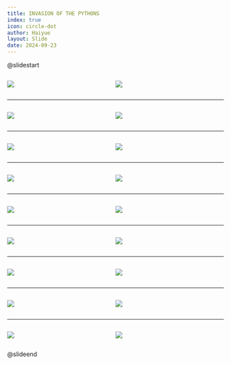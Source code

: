 ```yaml
---
title: INVASION OF THE PYTHONS
index: true
icon: circle-dot
author: Haiyue
layout: Slide
date: 2024-09-23
---
```

 
@slidestart

<div style="display:flex">
<div style="flex:1">

![](https://raw.githubusercontent.com/yclord/reading/refs/heads/master/english/Level-X/INVASION%20OF%20THE%20PYTHONS/001.webp)
</div>
<div style="flex:1">

![](https://raw.githubusercontent.com/yclord/reading/refs/heads/master/english/Level-X/INVASION%20OF%20THE%20PYTHONS/002.webp)
</div>
</div>

---

<div style="display:flex">
<div style="flex:1">

![](https://raw.githubusercontent.com/yclord/reading/refs/heads/master/english/Level-X/INVASION%20OF%20THE%20PYTHONS/003.webp)
</div>
<div style="flex:1">

![](https://raw.githubusercontent.com/yclord/reading/refs/heads/master/english/Level-X/INVASION%20OF%20THE%20PYTHONS/004.webp)
</div>
</div>

---

<div style="display:flex">
<div style="flex:1">

![](https://raw.githubusercontent.com/yclord/reading/refs/heads/master/english/Level-X/INVASION%20OF%20THE%20PYTHONS/005.webp)
</div>
<div style="flex:1">

![](https://raw.githubusercontent.com/yclord/reading/refs/heads/master/english/Level-X/INVASION%20OF%20THE%20PYTHONS/006.webp)
</div>
</div>

---

<div style="display:flex">
<div style="flex:1">

![](https://raw.githubusercontent.com/yclord/reading/refs/heads/master/english/Level-X/INVASION%20OF%20THE%20PYTHONS/007.webp)
</div>
<div style="flex:1">

![](https://raw.githubusercontent.com/yclord/reading/refs/heads/master/english/Level-X/INVASION%20OF%20THE%20PYTHONS/008.webp)
</div>
</div>

---

<div style="display:flex">
<div style="flex:1">

![](https://raw.githubusercontent.com/yclord/reading/refs/heads/master/english/Level-X/INVASION%20OF%20THE%20PYTHONS/009.webp)
</div>
<div style="flex:1">

![](https://raw.githubusercontent.com/yclord/reading/refs/heads/master/english/Level-X/INVASION%20OF%20THE%20PYTHONS/010.webp)
</div>
</div>

---

<div style="display:flex">
<div style="flex:1">

![](https://raw.githubusercontent.com/yclord/reading/refs/heads/master/english/Level-X/INVASION%20OF%20THE%20PYTHONS/011.webp)
</div>
<div style="flex:1">

![](https://raw.githubusercontent.com/yclord/reading/refs/heads/master/english/Level-X/INVASION%20OF%20THE%20PYTHONS/012.webp)
</div>
</div>

---

<div style="display:flex">
<div style="flex:1">

![](https://raw.githubusercontent.com/yclord/reading/refs/heads/master/english/Level-X/INVASION%20OF%20THE%20PYTHONS/013.webp)
</div>
<div style="flex:1">

![](https://raw.githubusercontent.com/yclord/reading/refs/heads/master/english/Level-X/INVASION%20OF%20THE%20PYTHONS/014.webp)
</div>
</div>

---

<div style="display:flex">
<div style="flex:1">

![](https://raw.githubusercontent.com/yclord/reading/refs/heads/master/english/Level-X/INVASION%20OF%20THE%20PYTHONS/015.webp)
</div>
<div style="flex:1">

![](https://raw.githubusercontent.com/yclord/reading/refs/heads/master/english/Level-X/INVASION%20OF%20THE%20PYTHONS/016.webp)
</div>
</div>

---

<div style="display:flex">
<div style="flex:1">

![](https://raw.githubusercontent.com/yclord/reading/refs/heads/master/english/Level-X/INVASION%20OF%20THE%20PYTHONS/017.webp)
</div>
<div style="flex:1">

![](https://raw.githubusercontent.com/yclord/reading/refs/heads/master/english/Level-X/INVASION%20OF%20THE%20PYTHONS/018.webp)
</div>
</div>

@slideend